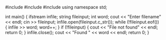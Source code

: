 #include <iostream>
#include <fstream>
#include <string>
using namespace std;

int main()
{
    ifstream infile;
    string fileinput;
    int word;
    cout << "Enter filename" << endl;
    cin >> fileinput;
    infile.open(fileinput.c_str());
    while (!fileinput.eof())
    {
        infile >> word;
        word++;
    }
    if (!fileinput)
    {
        cout << "File not found" << endl;
        return 0;
    }
    infile.close();
    cout << "Found " << word << endl;
    return 0;
}
